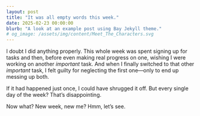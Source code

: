 ```yaml
---
layout: post
title: "It was all empty words this week."
date: 2025-02-23 00:00:00
blurb: "A look at an example post using Bay Jekyll theme."
# og_image: /assets/img/content/Meet_The_Characters.svg
---
```


I doubt I did anything properly. This whole week was spent signing up for tasks and then, before even making real progress on one, wishing I were working on another <i>important</i> task. And when I finally switched to that other <i>important</i> task, I felt guilty for neglecting the first one—only to end up messing up both.

If it had happened just once, I could have shrugged it off. But every single day of the week? That’s disappointing.

Now what? New week, new me?
Hmm, let’s see.
